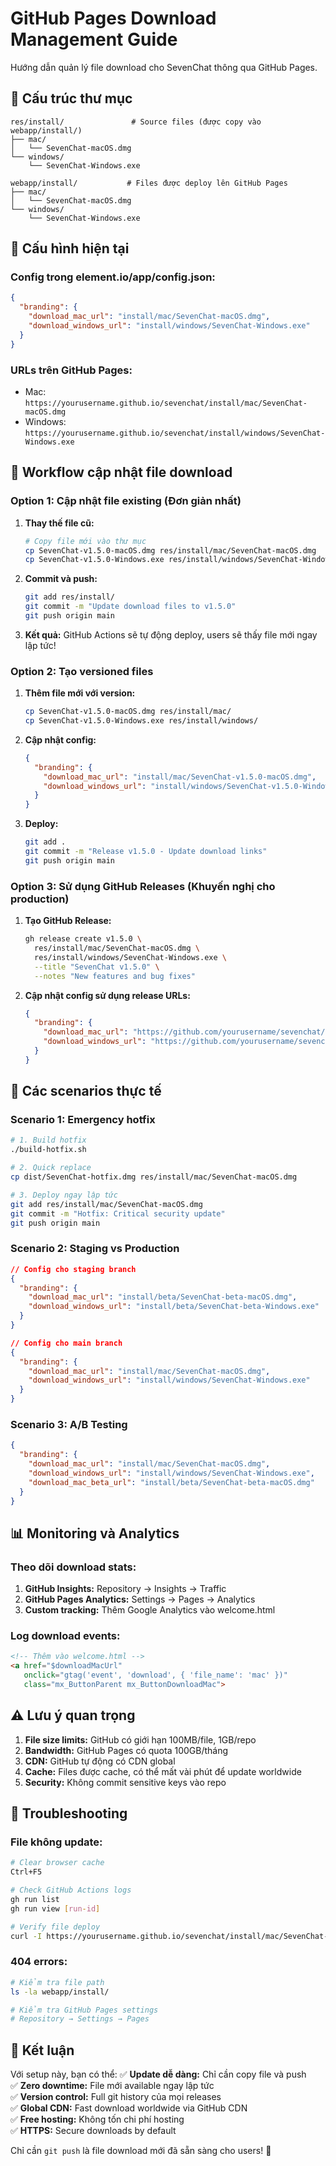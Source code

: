 # GitHub Pages Download Management Guide

Hướng dẫn quản lý file download cho SevenChat thông qua GitHub Pages.

## 📁 Cấu trúc thư mục

```
res/install/               # Source files (được copy vào webapp/install/)
├── mac/
│   └── SevenChat-macOS.dmg
└── windows/
    └── SevenChat-Windows.exe

webapp/install/           # Files được deploy lên GitHub Pages
├── mac/
│   └── SevenChat-macOS.dmg
└── windows/
    └── SevenChat-Windows.exe
```

## 🔧 Cấu hình hiện tại

### Config trong element.io/app/config.json:
```json
{
  "branding": {
    "download_mac_url": "install/mac/SevenChat-macOS.dmg",
    "download_windows_url": "install/windows/SevenChat-Windows.exe"
  }
}
```

### URLs trên GitHub Pages:
- Mac: `https://yourusername.github.io/sevenchat/install/mac/SevenChat-macOS.dmg`
- Windows: `https://yourusername.github.io/sevenchat/install/windows/SevenChat-Windows.exe`

## 🚀 Workflow cập nhật file download

### Option 1: Cập nhật file existing (Đơn giản nhất)
1. **Thay thế file cũ:**
   ```bash
   # Copy file mới vào thư mục
   cp SevenChat-v1.5.0-macOS.dmg res/install/mac/SevenChat-macOS.dmg
   cp SevenChat-v1.5.0-Windows.exe res/install/windows/SevenChat-Windows.exe
   ```

2. **Commit và push:**
   ```bash
   git add res/install/
   git commit -m "Update download files to v1.5.0"
   git push origin main
   ```

3. **Kết quả:** GitHub Actions sẽ tự động deploy, users sẽ thấy file mới ngay lập tức!

### Option 2: Tạo versioned files
1. **Thêm file mới với version:**
   ```bash
   cp SevenChat-v1.5.0-macOS.dmg res/install/mac/
   cp SevenChat-v1.5.0-Windows.exe res/install/windows/
   ```

2. **Cập nhật config:**
   ```json
   {
     "branding": {
       "download_mac_url": "install/mac/SevenChat-v1.5.0-macOS.dmg",
       "download_windows_url": "install/windows/SevenChat-v1.5.0-Windows.exe"
     }
   }
   ```

3. **Deploy:**
   ```bash
   git add .
   git commit -m "Release v1.5.0 - Update download links"
   git push origin main
   ```

### Option 3: Sử dụng GitHub Releases (Khuyến nghị cho production)
1. **Tạo GitHub Release:**
   ```bash
   gh release create v1.5.0 \
     res/install/mac/SevenChat-macOS.dmg \
     res/install/windows/SevenChat-Windows.exe \
     --title "SevenChat v1.5.0" \
     --notes "New features and bug fixes"
   ```

2. **Cập nhật config sử dụng release URLs:**
   ```json
   {
     "branding": {
       "download_mac_url": "https://github.com/yourusername/sevenchat/releases/download/v1.5.0/SevenChat-macOS.dmg",
       "download_windows_url": "https://github.com/yourusername/sevenchat/releases/download/v1.5.0/SevenChat-Windows.exe"
     }
   }
   ```

## 🎯 Các scenarios thực tế

### Scenario 1: Emergency hotfix
```bash
# 1. Build hotfix
./build-hotfix.sh

# 2. Quick replace
cp dist/SevenChat-hotfix.dmg res/install/mac/SevenChat-macOS.dmg

# 3. Deploy ngay lập tức  
git add res/install/mac/SevenChat-macOS.dmg
git commit -m "Hotfix: Critical security update"
git push origin main
```

### Scenario 2: Staging vs Production
```json
// Config cho staging branch
{
  "branding": {
    "download_mac_url": "install/beta/SevenChat-beta-macOS.dmg",
    "download_windows_url": "install/beta/SevenChat-beta-Windows.exe"
  }
}

// Config cho main branch  
{
  "branding": {
    "download_mac_url": "install/mac/SevenChat-macOS.dmg",
    "download_windows_url": "install/windows/SevenChat-Windows.exe"
  }
}
```

### Scenario 3: A/B Testing
```json
{
  "branding": {
    "download_mac_url": "install/mac/SevenChat-macOS.dmg",
    "download_windows_url": "install/windows/SevenChat-Windows.exe",
    "download_mac_beta_url": "install/beta/SevenChat-beta-macOS.dmg"
  }
}
```

## 📊 Monitoring và Analytics

### Theo dõi download stats:
1. **GitHub Insights:** Repository → Insights → Traffic
2. **GitHub Pages Analytics:** Settings → Pages → Analytics
3. **Custom tracking:** Thêm Google Analytics vào welcome.html

### Log download events:
```html
<!-- Thêm vào welcome.html -->
<a href="$downloadMacUrl" 
   onclick="gtag('event', 'download', { 'file_name': 'mac' })"
   class="mx_ButtonParent mx_ButtonDownloadMac">
```

## ⚠️ Lưu ý quan trọng

1. **File size limits:** GitHub có giới hạn 100MB/file, 1GB/repo
2. **Bandwidth:** GitHub Pages có quota 100GB/tháng
3. **CDN:** GitHub tự động có CDN global
4. **Cache:** Files được cache, có thể mất vài phút để update worldwide
5. **Security:** Không commit sensitive keys vào repo

## 🔧 Troubleshooting

### File không update:
```bash
# Clear browser cache
Ctrl+F5

# Check GitHub Actions logs
gh run list
gh run view [run-id]

# Verify file deploy
curl -I https://yourusername.github.io/sevenchat/install/mac/SevenChat-macOS.dmg
```

### 404 errors:
```bash
# Kiểm tra file path
ls -la webapp/install/

# Kiểm tra GitHub Pages settings
# Repository → Settings → Pages
```

## 🎉 Kết luận

Với setup này, bạn có thể:
✅ **Update dễ dàng:** Chỉ cần copy file và push  
✅ **Zero downtime:** File mới available ngay lập tức  
✅ **Version control:** Full git history của mọi releases  
✅ **Global CDN:** Fast download worldwide via GitHub CDN  
✅ **Free hosting:** Không tốn chi phí hosting  
✅ **HTTPS:** Secure downloads by default  

Chỉ cần `git push` là file download mới đã sẵn sàng cho users! 🚀
